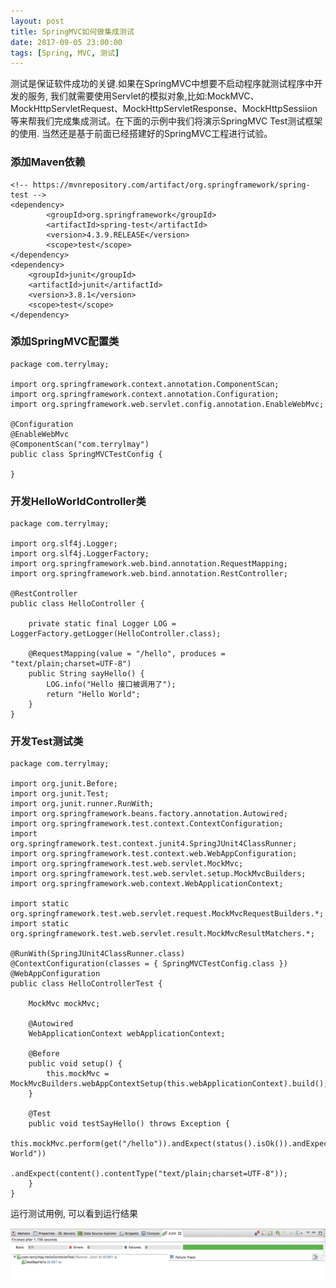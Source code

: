 ```yaml
---
layout: post
title: SpringMVC如何做集成测试
date: 2017-09-05 23:00:00
tags: [Spring, MVC, 测试]
---
```


测试是保证软件成功的关键.如果在SpringMVC中想要不启动程序就测试程序中开发的服务, 我们就需要使用Servlet的模拟对象,比如:MockMVC、MockHttpServletRequest、MockHttpServletResponse、MockHttpSessiion等来帮我们完成集成测试。在下面的示例中我们将演示SpringMVC Test测试框架的使用. 当然还是基于前面已经搭建好的SpringMVC工程进行试验。

### 添加Maven依赖

	<!-- https://mvnrepository.com/artifact/org.springframework/spring-test -->
	<dependency>
			<groupId>org.springframework</groupId>
			<artifactId>spring-test</artifactId>
			<version>4.3.9.RELEASE</version>
			<scope>test</scope>
	</dependency>
	<dependency>
		<groupId>junit</groupId>
		<artifactId>junit</artifactId>
		<version>3.8.1</version>
		<scope>test</scope>
	</dependency>

### 添加SpringMVC配置类

	package com.terrylmay;

	import org.springframework.context.annotation.ComponentScan;
	import org.springframework.context.annotation.Configuration;
	import org.springframework.web.servlet.config.annotation.EnableWebMvc;

	@Configuration
	@EnableWebMvc
	@ComponentScan("com.terrylmay")
	public class SpringMVCTestConfig {

	}

### 开发HelloWorldController类

	package com.terrylmay;

	import org.slf4j.Logger;
	import org.slf4j.LoggerFactory;
	import org.springframework.web.bind.annotation.RequestMapping;
	import org.springframework.web.bind.annotation.RestController;

	@RestController
	public class HelloController {

		private static final Logger LOG = LoggerFactory.getLogger(HelloController.class);

		@RequestMapping(value = "/hello", produces = "text/plain;charset=UTF-8")
		public String sayHello() {
			LOG.info("Hello 接口被调用了");
			return "Hello World";
		}
	}


### 开发Test测试类

	package com.terrylmay;

	import org.junit.Before;
	import org.junit.Test;
	import org.junit.runner.RunWith;
	import org.springframework.beans.factory.annotation.Autowired;
	import org.springframework.test.context.ContextConfiguration;
	import org.springframework.test.context.junit4.SpringJUnit4ClassRunner;
	import org.springframework.test.context.web.WebAppConfiguration;
	import org.springframework.test.web.servlet.MockMvc;
	import org.springframework.test.web.servlet.setup.MockMvcBuilders;
	import org.springframework.web.context.WebApplicationContext;

	import static org.springframework.test.web.servlet.request.MockMvcRequestBuilders.*;
	import static org.springframework.test.web.servlet.result.MockMvcResultMatchers.*;

	@RunWith(SpringJUnit4ClassRunner.class)
	@ContextConfiguration(classes = { SpringMVCTestConfig.class })
	@WebAppConfiguration
	public class HelloControllerTest {

		MockMvc mockMvc;

		@Autowired
		WebApplicationContext webApplicationContext;

		@Before
		public void setup() {
			this.mockMvc = MockMvcBuilders.webAppContextSetup(this.webApplicationContext).build();
		}

		@Test
		public void testSayHello() throws Exception {
			this.mockMvc.perform(get("/hello")).andExpect(status().isOk()).andExpect(content().string("Hello World"))
					.andExpect(content().contentType("text/plain;charset=UTF-8"));
		}
	}

运行测试用例, 可以看到运行结果

![测试用例运行成功](/assets/images/2017-09-05-spring-mvc-test-success.png)


